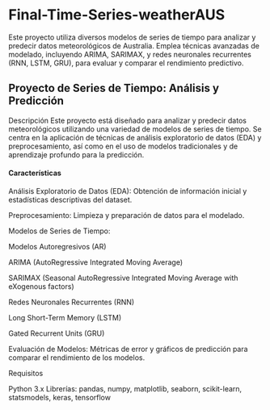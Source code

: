 # Final-Time-Series-weatherAUS
Este proyecto utiliza diversos modelos de series de tiempo para analizar y predecir datos meteorológicos de Australia. Emplea técnicas avanzadas de modelado, incluyendo ARIMA, SARIMAX, y redes neuronales recurrentes (RNN, LSTM, GRU), para evaluar y comparar el rendimiento predictivo. 


##  Proyecto de Series de Tiempo: Análisis y Predicción
Descripción
Este proyecto está diseñado para analizar y predecir datos meteorológicos utilizando una variedad de modelos de series de tiempo. Se centra en la aplicación de técnicas de análisis exploratorio de datos (EDA) y preprocesamiento, así como en el uso de modelos tradicionales y de aprendizaje profundo para la predicción.

#### Características
Análisis Exploratorio de Datos (EDA): Obtención de información inicial y estadísticas descriptivas del dataset.

Preprocesamiento: Limpieza y preparación de datos para el modelado.

Modelos de Series de Tiempo:

Modelos Autoregresivos (AR)

ARIMA (AutoRegressive Integrated Moving Average)

SARIMAX (Seasonal AutoRegressive Integrated Moving Average with eXogenous factors)

Redes Neuronales Recurrentes (RNN)

Long Short-Term Memory (LSTM)

Gated Recurrent Units (GRU)

Evaluación de Modelos: Métricas de error y gráficos de predicción para comparar el rendimiento de los modelos.

Requisitos

Python 3.x
Librerías: pandas, numpy, matplotlib, seaborn, scikit-learn, statsmodels, keras, tensorflow
